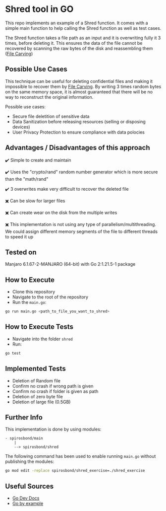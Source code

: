 # Shred tool in GO

This repo implements an example of a Shred function. It comes with a simple main function to help calling the Shred function as well as test cases.

The Shred function takes a file path as an input and it is overwriting fully it 3 times, before deleting it. This ensures the data of the file cannot be recovered by scanning the raw bytes of the disk and reassembling them ([File Carving](https://en.wikipedia.org/wiki/File_carving))


## Possible Use Cases

This technique can be useful for deleting confidential files and making it impossible to recover them by [File Carving](https://en.wikipedia.org/wiki/File_carving). By writing 3 times random bytes on the same memory space, it is almost guaranteed that there will be no way to reconstruct the original information.

Possible use cases:

- Secure file deletition of sensitive data
- Data Sanitization before releasing resources (selling or disposing devices)
- User Privacy Protection to ensure compliance with data polocies

## Advantages / Disadvantages of this approach

✔️ Simple to create and maintain

✔️ Uses the "crypto/rand" random number generator which is more secure than the "math/rand"

✔️ 3 overwrites make very difficult to recover the deleted file

✖️ Can be slow for larger files

✖️ Can create wear on the disk from the multiple writes

✖️ This implementation is not using any type of parallelism/multithreading. We could assign different memory segments of the file to different threads to speed it up

## Tested on
Manjaro 6.1.67-2-MANJARO (64-bit) with Go 2:1.21.5-1 package

## How to Execute

- Clone this repository
- Navigate to the root of the repository
- Run the `main.go`:
```bash
go run main.go <path_to_file_you_want_to_shred>
```

## How to Execute Tests

- Navigate into the folder `shred`
- Run:
```bash
go test
```

## Implemented Tests

- Deletion of Random file
- Confirm no crash if wrong path is given
- Confirm no crash if folder is given as path
- Deletion of zero byte file
- Deletion of large file (0.5GB)

## Further Info

This implementation is done by using modules:

```
- spirosbond/main
	|
	--> spirosbond/shred
```

The following command has been used to enable running `main.go` without publishing the modules:

```bash
go mod edit -replace spirosbond/shred_exercise=./shred_exercise
```

## Useful Sources
- [Go Dev Docs](https://go.dev/doc/tutorial/)
- [Go by example](https://gobyexample.com/)